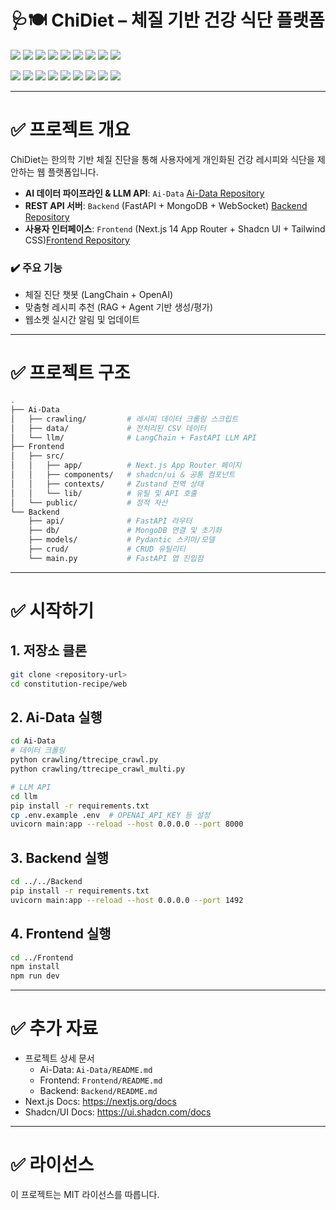 # 🩺🍽️ ChiDiet – 체질 기반 건강 식단 플랫폼

<img src="https://img.shields.io/badge/Next.js-000000?style=for-the-badge&logo=nextdotjs&logoColor=white"> <img src="https://img.shields.io/badge/React-61DAFB?style=for-the-badge&logo=react&logoColor=black"> <img src="https://img.shields.io/badge/JavaScript-F7DF1E?style=for-the-badge&logo=javascript&logoColor=black"> <img src="https://img.shields.io/badge/Tailwind_CSS-06B6D4?style=for-the-badge&logo=tailwindcss&logoColor=white"> <img src="https://img.shields.io/badge/shadcn%2Fui-000000?style=for-the-badge&logo=shadcnui&logoColor=white"> <img src="https://img.shields.io/badge/Framer_Motion-0055FF?style=for-the-badge&logo=framer&logoColor=white"> <img src="https://img.shields.io/badge/Zustand-000000?style=for-the-badge&logo=zustand&logoColor=white"> <img src="https://img.shields.io/badge/Axios-5A29E4?style=for-the-badge&logo=axios&logoColor=white"> <img src="https://img.shields.io/badge/Zod-3E67B1?style=for-the-badge&logo=zod&logoColor=white">

<img src="https://img.shields.io/badge/Python-3776AB?style=for-the-badge&logo=python&logoColor=white"> <img src="https://img.shields.io/badge/FastAPI-009688?style=for-the-badge&logo=fastapi&logoColor=white"> <img src="https://img.shields.io/badge/OpenAI-412991?style=for-the-badge&logo=OpenAI&logoColor=white"> <img src="https://img.shields.io/badge/LangChain-000000?style=for-the-badge&logo=LangChain&logoColor=white"> <img src="https://img.shields.io/badge/ChromaDB-40496D?style=for-the-badge&logo=ChromaDB&logoColor=white"> <img src="https://img.shields.io/badge/MongoDB-47A248?style=for-the-badge&logo=mongodb&logoColor=white"> <img src="https://img.shields.io/badge/Docker-2496ED?style=for-the-badge&logo=docker&logoColor=white"> <img src="https://img.shields.io/badge/docker--compose-2496ED?style=for-the-badge&logo=docker&logoColor=white"> <img src="https://img.shields.io/badge/Uvicorn-339933?style=for-the-badge&logo=uvicorn&logoColor=white">

---

# ✅ 프로젝트 개요

ChiDiet는 한의학 기반 체질 진단을 통해 사용자에게 개인화된 건강 레시피와 식단을 제안하는 웹 플랫폼입니다.  
- **AI 데이터 파이프라인 & LLM API**: `Ai-Data`  [Ai-Data Repository](https://github.com/constitution-recipes/Ai-Data)
- **REST API 서버**: `Backend` (FastAPI + MongoDB + WebSocket)  [Backend Repository](https://github.com/constitution-recipes/Backend) 
- **사용자 인터페이스**: `Frontend` (Next.js 14 App Router + Shadcn UI + Tailwind CSS)[Frontend Repository](https://github.com/constitution-recipes/Frontend)

### ✔️ 주요 기능
- 체질 진단 챗봇 (LangChain + OpenAI)  
- 맞춤형 레시피 추천 (RAG + Agent 기반 생성/평가)  
- 웹소켓 실시간 알림 및 업데이트  

---

# ✅ 프로젝트 구조

```bash
.
├── Ai-Data
│   ├── crawling/         # 레시피 데이터 크롤링 스크립트
│   ├── data/             # 전처리된 CSV 데이터
│   └── llm/              # LangChain + FastAPI LLM API
├── Frontend
│   ├── src/
│   │   ├── app/          # Next.js App Router 페이지
│   │   ├── components/   # shadcn/ui & 공통 컴포넌트
│   │   ├── contexts/     # Zustand 전역 상태
│   │   └── lib/          # 유틸 및 API 호출
│   └── public/           # 정적 자산
└── Backend
    ├── api/              # FastAPI 라우터
    ├── db/               # MongoDB 연결 및 초기화
    ├── models/           # Pydantic 스키마/모델
    ├── crud/             # CRUD 유틸리티
    └── main.py           # FastAPI 앱 진입점
```

---

# ✅ 시작하기

## 1. 저장소 클론
```bash
git clone <repository-url>
cd constitution-recipe/web
```

## 2. Ai-Data 실행
```bash
cd Ai-Data
# 데이터 크롤링
python crawling/ttrecipe_crawl.py
python crawling/ttrecipe_crawl_multi.py

# LLM API
cd llm
pip install -r requirements.txt
cp .env.example .env  # OPENAI_API_KEY 등 설정
uvicorn main:app --reload --host 0.0.0.0 --port 8000
```

## 3. Backend 실행
```bash
cd ../../Backend
pip install -r requirements.txt
uvicorn main:app --reload --host 0.0.0.0 --port 1492
```

## 4. Frontend 실행
```bash
cd ../Frontend
npm install
npm run dev
```

---

# ✅ 추가 자료
- 프로젝트 상세 문서  
  - Ai-Data: `Ai-Data/README.md`  
  - Frontend: `Frontend/README.md`  
  - Backend: `Backend/README.md`  
- Next.js Docs: https://nextjs.org/docs  
- Shadcn/UI Docs: https://ui.shadcn.com/docs  

---

# ✅ 라이선스
이 프로젝트는 MIT 라이선스를 따릅니다.  

